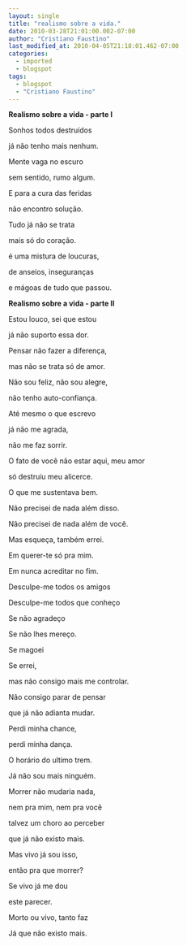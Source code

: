 ```yaml
---
layout: single
title: "realismo sobre a vida."
date: 2010-03-28T21:01:00.002-07:00
author: "Cristiano Faustino"
last_modified_at: 2010-04-05T21:18:01.462-07:00
categories:
  - imported
  - blogspot
tags:
  - blogspot
  - "Cristiano Faustino"
---
```


**Realismo sobre a vida - parte I**







Sonhos todos destruídos



já não tenho mais nenhum.



Mente vaga no escuro



sem sentido, rumo algum.







E para a cura das feridas



não encontro solução.



Tudo já não se trata



mais só do coração.







é uma mistura de loucuras,



de anseios, inseguranças



e mágoas de tudo que passou.











**Realismo sobre a vida - parte II**







Estou louco, sei que estou



já não suporto essa dor.



Pensar não fazer a diferença,



mas não se trata só de amor.







Não sou feliz, não sou alegre,



não tenho auto-confiança.



Até mesmo o que escrevo



já não me agrada,



não me faz sorrir.







O fato de você não estar aqui, meu amor



só destruiu meu alicerce.



O que me sustentava bem.



Não precisei de nada além disso.



Não precisei de nada além de você.







Mas esqueça, também errei.



Em querer-te só pra mim.



Em nunca acreditar no fim.







Desculpe-me todos os amigos



Desculpe-me todos que conheço



Se não agradeço



Se não lhes mereço.



Se magoei



Se errei, 



mas não consigo mais me controlar.







Não consigo parar de pensar



que já não adianta mudar.



Perdi minha chance,



perdi minha dança.



O horário do ultimo trem.



Já não sou mais ninguém.







Morrer não mudaria nada,



nem pra mim, nem pra você



talvez um choro ao perceber



que já não existo mais.



Mas vivo já sou isso,



então pra que morrer?



Se vivo já me dou 



este parecer.







Morto ou vivo, tanto faz



Já que não existo mais.